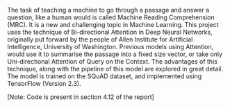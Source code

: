 The task of teaching a machine to go through a passage and answer a question, like a human would is called Machine Reading Comprehension (MRC). It is a new and challenging topic in Machine Learning. This project uses the technique of Bi-directional Attention in Deep Neural Networks, originally put forward by the people of Allen Institute for Artificial Intelligence, University of Washington. Previous models using Attention, would use it to summarise the passage into a fixed size vector, or take only Uni-directional Attention of Query on the Context. The advantages of this technique, along with the pipeline of this model are explored in great detail. The model is trained on the SQuAD dataset, and implemented using TensorFlow (Version 2.3).

[Note: Code is present in section 4.12 of the report]
